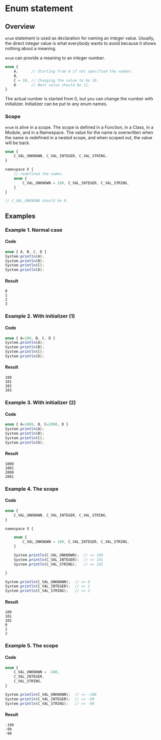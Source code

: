 
# Enum statement

## Overview

`enum` statement is used as declaration for naming an integer value.
Usually, the direct integer value is what everybody wants to avoid
because it shows nothing about a meaning.

`enum` can provide a meaning to an integer number.

```javascript
enum {
    A,      // Starting from 0 if not specified the number.
    B,
    C = 10, // Changing the value to be 10.
    D       // Next value should be 11.
}
```

The actual number is started from 0, but you can change the number with initializer.
Initializer can be put to any enum names.

### Scope

`enum` is alive in a scope.
The scope is defined in a Function, in a Class, in a Module, and in a Namespace.
The value for the name is overwritten when the name is redefined in a nested scope,
and when scoped out, the value will be back.

```javascript
enum {
    C_VAL_UNKNOWN, C_VAL_INTEGER, C_VAL_STRING,
}

namespace X {
    // redefined the names.
    enum {
        C_VAL_UNKNOWN = 100, C_VAL_INTEGER, C_VAL_STRING,
    }
}

// C_VAL_UNKNOWN should be 0.
```

## Examples

### Example 1. Normal case

#### Code

```javascript
enum { A, B, C, D }
System.println(A);
System.println(B);
System.println(C);
System.println(D);
```

#### Result

```
0
1
2
3
```

### Example 2. With initializer (1)

#### Code

```javascript
enum { A=100, B, C, D }
System.println(A);
System.println(B);
System.println(C);
System.println(D);
```

#### Result

```
100
101
102
103
```

### Example 3. With initializer (2)

#### Code

```javascript
enum { A=1000, B, C=2000, D }
System.println(A);
System.println(B);
System.println(C);
System.println(D);
```

#### Result

```
1000
1001
2000
2001
```

### Example 4. The scope

#### Code


```javascript
enum {
    C_VAL_UNKNOWN, C_VAL_INTEGER, C_VAL_STRING,
}

namespace X {

    enum {
        C_VAL_UNKNOWN = 100, C_VAL_INTEGER, C_VAL_STRING,
    }

    System.println(C_VAL_UNKNOWN);  // => 100
    System.println(C_VAL_INTEGER);  // => 101
    System.println(C_VAL_STRING);   // => 102

}

System.println(C_VAL_UNKNOWN);  // => 0
System.println(C_VAL_INTEGER);  // => 1
System.println(C_VAL_STRING);   // => 2
```

#### Result

```
100
101
102
0
1
2
```

### Example 5. The scope

#### Code


```javascript
enum {
    C_VAL_UNKNOWN = -100,
    C_VAL_INTEGER,
    C_VAL_STRING,
}

System.println(C_VAL_UNKNOWN);  // => -100
System.println(C_VAL_INTEGER);  // => -99
System.println(C_VAL_STRING);   // => -98
```

#### Result

```
-100
-99
-98
```
